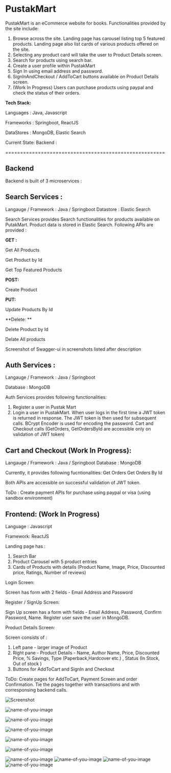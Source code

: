 # PustakMart

PustakMart is an eCommerce website for books. Functionalities provided by the site include:

1. Browse across the site. Landing page has carousel listing top 5 featured products. Landing page also list cards of various products offered on the site.
2. Selecting any product card will take the user to Product Details screen.
3. Search for products using search bar.
4. Create a user profile within PustakMart
5. Sign In using email address and password.
6. SignInAndCheckout / AddToCart buttons available on Product Details screen.
7. (Work In Progress) Users can purchase products using paypal and check the status of their orders.

**Tech Stack:**

Languages : Java, Javascript

Frameworks : Springboot, ReactJS

DataStores : MongoDB, Elastic Search

Current State:
Backend :

======================================================

## **Backend**

Backend is built of 3 microservices :

## **Search Services :**

Langauge / Framework : Java / Springboot
Datastore : Elastic Search

Search Services provides Search functionalities for products available on PutakMart. Product data is stored in Elastic Search.
Following APIs are provided :

**GET :**

Get All Products

Get Product by Id

Get Top Featured Products

**POST:**

Create Product

**PUT:**

Update Products By Id

**Delete: **

Delete Product by Id

Delate All products

Screenshot of Swagger-ui in screenshots listed after description

## **Auth Services :**

Langauge / Framework : Java / Springboot

Database : MongoDB

Auth Services provides following functionalities:

1. Register a user in Pustak Mart
2. Login a user in PustakMart. When user logs in the first time a JWT token is returned in response. The JWT token is then used for subsequent calls. BCrypt Encoder is used for encoding the password.
   Cart and Checkout calls (GetOrders, GetOrdersById are accessible only on validation of JWT token)

## **Cart and Checkout** (Work In Progress):

Langauge / Framework : Java / Springboot
Database : MongoDB

Currently, it provides following fucntionalities:
Get Orders
Get Orders By Id

Both APIs are accessible on successful validation of JWT token.

ToDo : Create payment APIs for purchase using paypal or visa (using sandbox environment)

## **Frontend**: (Work In Progress)

Language : Javascript

Framework: ReactJS

Landing page has :

1. Search Bar
2. Product Carousel with 5 product entries
3. Cards of Products with details (Product Name, Image, Price, Discounted price, Ratings, Number of reviews)

Login Screen:

Screen has form with 2 fields - Email Address and Password

Register / SignUp Screen:

Sign Up screen has a form with fields - Email Address, Password, Confirm Password, Name. Register user save the user in MongoDB.

Product Details Screen:

Screen consists of :

1. Left pane - larger image of Product
2. Right pane - Product Details - Name, Author Name, Price, Discounted Price, % Savings, Type (Paperback,Hardcover etc.) , Status (In Stock, Out of stock )
3. Buttons for AddToCart and SignIn and Checkout

ToDo:
Create pages for AddToCart, Payment Screen and order Confirmation.
Tie the pages together with transactions and with corresponsing backend calls.

![Screenshot](https://github.com/chauhan-shobhit/PustakMart/blob/main/frontend/public/images/Screen1.png)

![name-of-you-image](https://github.com/chauhan-shobhit/PustakMart/blob/main/frontend/public/images/Screen2.png)

![name-of-you-image](https://github.com/chauhan-shobhit/PustakMart/blob/main/frontend/public/images/Screen3.png)

![name-of-you-image](https://github.com/chauhan-shobhit/PustakMart/blob/main/frontend/public/images/Screen4.png)

![name-of-you-image](https://github.com/chauhan-shobhit/PustakMart/blob/main/frontend/public/images/Screen5.png)

![name-of-you-image](https://github.com/chauhan-shobhit/PustakMart/blob/main/frontend/public/images/Screen6.png)

![name-of-you-image](https://github.com/chauhan-shobhit/PustakMart/blob/main/frontend/public/images/SignUp_S.png)
![name-of-you-image](https://github.com/chauhan-shobhit/PustakMart/blob/main/frontend/public/images/Login_S.png)
![name-of-you-image](https://github.com/chauhan-shobhit/PustakMart/blob/main/frontend/public/images/ProductDetails_S.png)
![name-of-you-image](https://github.com/chauhan-shobhit/PustakMart/blob/main/frontend/public/images/Swagger_PustakMart_SearchServices.png)
